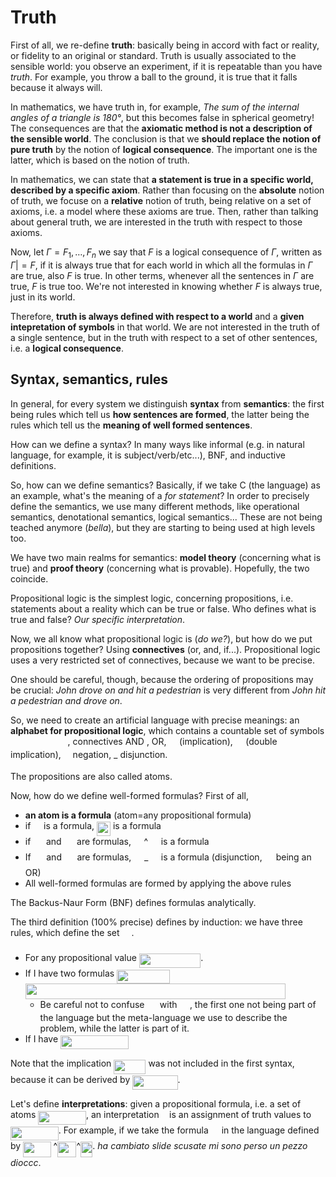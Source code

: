 # Truth

First of all, we re-define **truth**: basically being in accord with fact or reality, or fidelity to an original or standard. Truth is usually associated to the sensible world: you observe an experiment, if it is repeatable than you have *truth*. For example, you throw a ball to the ground, it is true that it falls because it always will.

In mathematics, we have truth in, for example, *The sum of the internal angles of a triangle is $180$°*, but this becomes false in spherical geometry! The consequences are that the **axiomatic method is not a description of the sensible world**. The conclusion is that we **should replace the notion of pure truth** by the notion of **logical consequence**. The important one is the latter, which is based on the notion of truth. 

In mathematics, we can state that **a statement is true in a specific world, described by a specific axiom**. Rather than focusing on the **absolute** notion of truth, we focuse on a **relative** notion of truth, being relative on a set of axioms, i.e. a model where these axioms are true. Then, rather than talking about general truth, we are interested in the truth with respect to those axioms.

Now, let $\Gamma = F_1, \dots, F_n$ we say that $F$ is a logical consequence of $\Gamma$, written as $\Gamma|=F$, if it is always true that for each world in which all the formulas in $\Gamma$ are true, also $F$ is true. In other terms, whenever all the sentences in $\Gamma$ are true, $F$ is true too. We're not interested in knowing whether $F$ is always true, just in its world. 

Therefore, **truth is always defined with respect to a world** and a **given intepretation of symbols** in that world. We are not interested in the truth of a single sentence, but in the truth with respect to a set of other sentences, i.e. a **logical consequence**. 

## Syntax, semantics, rules

In general, for every system we distinguish **syntax** from **semantics**: the first being rules which tell us **how  sentences are formed**, the latter being the rules which tell us the **meaning of well formed sentences**.

How can we define a syntax? In many ways like informal (e.g. in natural language, for example, it is subject/verb/etc...), BNF, and inductive definitions.

So, how can we define semantics? Basically, if we take C (the language) as an example, what's the meaning of a *for statement*? In order to precisely define the semantics, we use many different methods, like operational semantics, denotational semantics, logical semantics... These are not being teached anymore (*bella*), but they are starting to being used at high levels too.

We have two main realms for semantics: **model theory** (concerning what is true) and **proof theory** (concerning what is provable). Hopefully, the two coincide. 

Propositional logic is the simplest logic, concerning propositions, i.e. statements about a reality which can be true or false. Who defines what is true and false? *Our specific interpretation*.

Now, we all know what propositional logic is (*do we?*), but how do we put propositions together? Using **connectives** (or, and, if...). Propositional logic uses a very restricted set of connectives, because we want to be precise. 

One should be careful, though, because the ordering of propositions may be crucial: *John drove on and hit a pedestrian* is very different from *John hit a pedestrian and drove on*. 

So, we need to create an artificial language with precise meanings: an **alphabet for propositional logic**, which contains a countable set of symbols <img src="svgs/64258665045232115741ed193231351f.svg?invert_in_darkmode" align=middle width=91.52194259999999pt height=14.15524440000002pt/>, connectives AND , OR, <img src="svgs/e5d134f35dc4949fab12ec64d186248a.svg?invert_in_darkmode" align=middle width=16.43840384999999pt height=14.15524440000002pt/>(implication), <img src="svgs/43c24ae4490ffb3a4e8e30d0250ffd2c.svg?invert_in_darkmode" align=middle width=16.43840384999999pt height=14.15524440000002pt/>(double implication), <img src="svgs/23bf728170c10d0449b90561f827623a.svg?invert_in_darkmode" align=middle width=10.95894029999999pt height=14.15524440000002pt/> negation, _ disjunction.

The propositions are also called atoms. 

Now, how do we define well-formed formulas? First of all, 

- **an atom is a formula** (atom=any propositional formula)
-  if <img src="svgs/b8bc815b5e9d5177af01fd4d3d3c2f10.svg?invert_in_darkmode" align=middle width=12.85392569999999pt height=22.465723500000017pt/> is a formula, <img src="svgs/503de64a64aaa26ba921d2c566b599bb.svg?invert_in_darkmode" align=middle width=21.986342399999987pt height=22.465723500000017pt/> is a formula
- if <img src="svgs/264fba1c7ab2f0bc1611dac6780708a6.svg?invert_in_darkmode" align=middle width=16.632471899999988pt height=22.465723500000017pt/> and <img src="svgs/7684afeaf2968f03abc32b7d309d9ff2.svg?invert_in_darkmode" align=middle width=16.632471899999988pt height=22.465723500000017pt/> are formulas, <img src="svgs/3c550e455a25a573cc12b8f9173f1b25.svg?invert_in_darkmode" align=middle width=16.632471899999988pt height=22.465723500000017pt/>^<img src="svgs/4fadbac804fb961039cec6f365bc13e2.svg?invert_in_darkmode" align=middle width=16.632471899999988pt height=22.465723500000017pt/> is a formula
- If <img src="svgs/264fba1c7ab2f0bc1611dac6780708a6.svg?invert_in_darkmode" align=middle width=16.632471899999988pt height=22.465723500000017pt/> and <img src="svgs/7684afeaf2968f03abc32b7d309d9ff2.svg?invert_in_darkmode" align=middle width=16.632471899999988pt height=22.465723500000017pt/> are formulas, <img src="svgs/264fba1c7ab2f0bc1611dac6780708a6.svg?invert_in_darkmode" align=middle width=16.632471899999988pt height=22.465723500000017pt/>_<img src="svgs/7684afeaf2968f03abc32b7d309d9ff2.svg?invert_in_darkmode" align=middle width=16.632471899999988pt height=22.465723500000017pt/> is a formula (disjunction, <img src="svgs/0ade148489027173f7a25bfec12976ce.svg?invert_in_darkmode" align=middle width=14.137028399999998pt height=14.15524440000002pt/> being an OR)
- All well-formed formulas are formed by applying the above rules

The Backus-Naur Form (BNF) defines formulas analytically.

The third definition (100% precise) defines by induction: we have three rules, which define the set <img src="svgs/cbfb1b2a33b28eab8a3e59464768e810.svg?invert_in_darkmode" align=middle width=14.908688849999992pt height=22.465723500000017pt/>. 

- For any propositional value <img src="svgs/03032657e995bacbca315d0417d884d2.svg?invert_in_darkmode" align=middle width=98.35496715pt height=22.831056599999986pt/>. 
- If I have two formulas <img src="svgs/e0f2f7fe5e5d83478f0dd5f830c4a20e.svg?invert_in_darkmode" align=middle width=85.36121055pt height=22.831056599999986pt/> <img src="svgs/39318a336c20135bac19dc14453ba5f7.svg?invert_in_darkmode" align=middle width=416.6630688pt height=24.65753399999998pt/>
  - Be careful not to confuse <img src="svgs/777d001ea1ec5971b67bb546ed760f97.svg?invert_in_darkmode" align=middle width=16.43840384999999pt height=14.15524440000002pt/> with <img src="svgs/e5d134f35dc4949fab12ec64d186248a.svg?invert_in_darkmode" align=middle width=16.43840384999999pt height=14.15524440000002pt/>, the first one not being part of the language but the meta-language we use to describe the problem, while the latter is part of it.
- If I have <img src="svgs/7a2e46a8c62d74ac057cd553a83f0095.svg?invert_in_darkmode" align=middle width=108.85807679999999pt height=22.465723500000017pt/>

Note that the implication <img src="svgs/d2eef72b80b480c710c8297a418103e8.svg?invert_in_darkmode" align=middle width=51.19280924999999pt height=22.465723500000017pt/> was not included in the first syntax, because it can be derived by <img src="svgs/84e38163194a1efae16932052e851e52.svg?invert_in_darkmode" align=middle width=72.42592664999998pt height=22.465723500000017pt/>. 

Let's define **interpretations**: given a propositional formula, i.e. a set of atoms <img src="svgs/21960040b28b98e46bfef0f7d0db735e.svg?invert_in_darkmode" align=middle width=76.6874955pt height=22.465723500000017pt/>, an interpretation <img src="svgs/21fd4e8eecd6bdf1a4d3d6bd1fb8d733.svg?invert_in_darkmode" align=middle width=8.515988249999989pt height=22.465723500000017pt/> is an assignment of truth values to <img src="svgs/21960040b28b98e46bfef0f7d0db735e.svg?invert_in_darkmode" align=middle width=76.6874955pt height=22.465723500000017pt/>. For example, if we take the formula <img src="svgs/5201385589993766eea584cd3aa6fa13.svg?invert_in_darkmode" align=middle width=12.92464304999999pt height=22.465723500000017pt/> in the language defined by <img src="svgs/7cf04ace8f715566d5666640ff6c24c6.svg?invert_in_darkmode" align=middle width=44.535448649999985pt height=24.65753399999998pt/> ^<img src="svgs/d3337f9be36baa942ccdde64290faaad.svg?invert_in_darkmode" align=middle width=30.18843299999999pt height=24.65753399999998pt/>^<img src="svgs/3f5b3c90f09be874446a5406b5ff8dec.svg?invert_in_darkmode" align=middle width=19.38814184999999pt height=24.65753399999998pt/>. *ha cambiato slide scusate mi sono perso un pezzo dioccc*.

